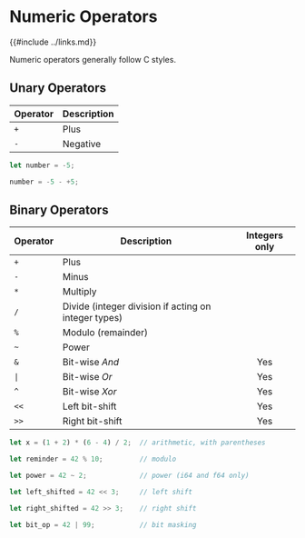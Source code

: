 Numeric Operators
=================

{{#include ../links.md}}

Numeric operators generally follow C styles.

Unary Operators
---------------

| Operator | Description |
| -------- | ----------- |
| `+`      | Plus        |
| `-`      | Negative    |

```rust
let number = -5;

number = -5 - +5;
```

Binary Operators
----------------

| Operator        | Description                                          | Integers only |
| --------------- | ---------------------------------------------------- | :-----------: |
| `+`             | Plus                                                 |               |
| `-`             | Minus                                                |               |
| `*`             | Multiply                                             |               |
| `/`             | Divide (integer division if acting on integer types) |               |
| `%`             | Modulo (remainder)                                   |               |
| `~`             | Power                                                |               |
| `&`             | Bit-wise _And_                                       |      Yes      |
| <code>\|</code> | Bit-wise _Or_                                        |      Yes      |
| `^`             | Bit-wise _Xor_                                       |      Yes      |
| `<<`            | Left bit-shift                                       |      Yes      |
| `>>`            | Right bit-shift                                      |      Yes      |

```rust
let x = (1 + 2) * (6 - 4) / 2;  // arithmetic, with parentheses

let reminder = 42 % 10;         // modulo

let power = 42 ~ 2;             // power (i64 and f64 only)

let left_shifted = 42 << 3;     // left shift

let right_shifted = 42 >> 3;    // right shift

let bit_op = 42 | 99;           // bit masking
```
